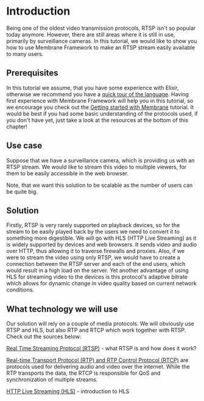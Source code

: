 # Introduction

Being one of the oldest video transmission protocols, RTSP isn't so popular today anymore. However, there are still areas where it is still in use, primarily by surveillance cameras.
In this tutorial, we would like to show you how to use Membrane Framework to make an RTSP stream easily available to many users.

## Prerequisites
In this tutorial we assume, that you have some experience with Elixir, otherwise we recommend you have a [quick tour of the language](https://elixir-lang.org/getting-started/introduction.html).
Having first experience with Membrane Framework will help you in this tutorial, so we encourage you check out the [Getting started with Membrane](https://membrane.stream/learn/get_started_with_membrane) tutorial.
It would be best if you had some basic understanding of the protocols used, if you don't have yet, just take a look at the resources at the bottom of this chapter!

## Use case

Suppose that we have a surveillance camera, which is providing us with an RTSP stream. We would like to stream this video to multiple viewers, for them to be easily accessible in the web browser.

Note, that we want this solution to be scalable as the number of users can be quite big.  

## Solution

Firstly, RTSP is very rarely supported on playback devices, so for the stream to be easily played back by the users we need to convert it to something more digestible. We will go with HLS (HTTP Live Streaming) as it is widely supported by devices and web browsers. It sends video and audio over HTTP, thus allowing it to traverse firewalls and proxies.
Also, if we were to stream the video using only RTSP, we would have to create a connection between the RTSP server and each of the end users, which would result in a high load on the server.
Yet another advantage of using HLS for streaming video to the devices is this protocol's adaptive bitrate which allows for dynamic change in video quality based on current network conditions.

## What technology we will use

Our solution will rely on a couple of media protocols. We will obviously use RTSP and HLS, but also RTP and RTCP which work together with RTSP. Check out the sources below:
  
[Real Time Streaming Protocol (RTSP)](https://antmedia.io/rtsp-explained-what-is-rtsp-how-it-works) - what RTSP is and how does it work?

[Real-time Transport Protocol (RTP) and RTP Control Protocol (RTCP)](https://www.techtarget.com/searchnetworking/definition/Real-Time-Transport-Protocol) are protocols used for delivering audio and video over the internet. While the RTP transports the data, the RTCP is responsible for QoS and synchronization of multiple streams.

[HTTP Live Streaming (HLS)](https://www.toptal.com/apple/introduction-to-http-live-streaming-hls) - introduction to HLS